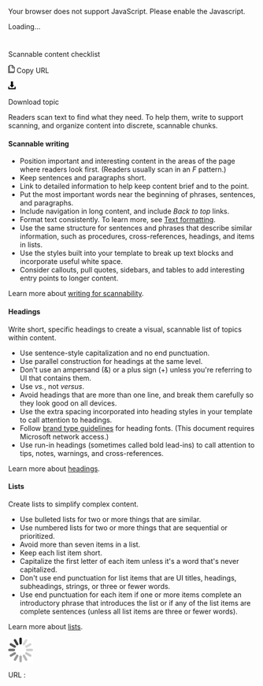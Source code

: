 Your browser does not support JavaScript. Please enable the Javascript.

Loading...

# 

Scannable content checklist

![Copy URL](media/scannable-content-checklist/Copy.png)
Copy URL

![Download](media/scannable-content-checklist/Download.png)

Download topic

Readers
scan text to find what they need. To help them, write to support
scanning, and organize content into discrete, scannable chunks. 

#### Scannable writing

  - Position important
    and interesting content in the areas of the page where readers
    look first. (Readers usually scan in an *F* pattern.)
  - Keep sentences and paragraphs short.
  - Link to detailed information to help keep content brief and to the point.
  - Put the most important words near the beginning of phrases, sentences, and paragraphs.
  - Include navigation in long content, and include *Back to top* links.
  - Format text consistently. To learn more, see [Text formatting](https://worldready.cloudapp.net/Styleguide/Read?id=2700&topicid=36381). 
  - Use
    the same structure for sentences and phrases that describe similar
    information, such as procedures, cross-references, headings, and items
    in lists.
  - Use the styles built into your template to break up text blocks and incorporate useful white space.
  - Consider callouts, pull quotes, sidebars, and tables to add interesting entry points to longer content.

 Learn more about [writing for scannability](https://worldready.cloudapp.net/Styleguide/Read?id=2700&topicid=36380).

#### Headings

Write short, specific headings to create a visual, scannable list of topics within content.

  - Use sentence-style capitalization and no end punctuation.
  - Use parallel construction for headings at the same level. 
  - Don't use an ampersand (&) or a plus sign (+) unless you're referring to UI that contains them.
  - Use *vs.*, not *versus*.
  - Avoid headings that are more than one line, and break them carefully so they look good on all devices.
  - Use the extra spacing incorporated into heading styles in your template to call attention to headings.
  - Follow [](https://microsoft.sharepoint.com/teams/BrandCentral/Guidelines/Microsoft_type_guidelines.pdf)[brand type guidelines](https://microsoft.sharepoint.com/teams/BrandCentral/Pages/The-Microsoft-brand-Core-elements-Type.aspx) for heading fonts. (This document requires Microsoft network access.)
  - Use run-in headings (sometimes called bold lead-ins) to call attention to tips, notes, warnings, and cross-references.

 Learn more about [headings](https://worldready.cloudapp.net/Styleguide/Read?id=2700&topicid=36408).

#### Lists

Create lists to simplify complex content. 

  - Use bulleted lists for two or more things that are similar.
  - Use numbered lists for two or more things that are sequential or prioritized.
  - Avoid more than seven items in a list.
  - Keep each list item short.
  - Capitalize the first letter of each item unless it's a word that's never capitalized.
  - Don't use end punctuation for list items that are UI titles, headings, subheadings, strings, or three or fewer words.
  - Use
    end punctuation for each item if one or more items complete an
    introductory phrase that introduces the list or if any of the list
    items are complete sentences (unless all list items are three or fewer
    words).

 Learn more about [lists](https://worldready.cloudapp.net/Styleguide/Read?id=2700&topicid=36412).

![In progress](media/scannable-content-checklist/activity-large.gif)

URL :
